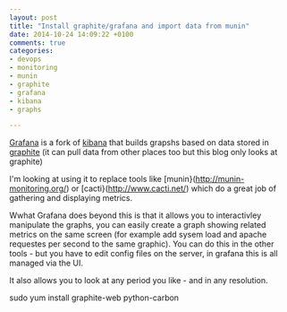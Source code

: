 ```yaml
---
layout: post
title: "Install graphite/grafana and import data from munin"
date: 2014-10-24 14:09:22 +0100
comments: true
categories: 
- devops
- monitoring
- munin
- graphite
- grafana
- kibana
- graphs

---
```


[Grafana](http://grafana.org/) is a fork of [kibana](http://www.elasticsearch.org/overview/kibana/) that builds grapshs based on data stored in [graphite](http://graphite.wikidot.com/) (it can pull data from other places too but this blog only looks at graphite)

I'm looking at using it to replace tools like [munin}(http://munin-monitoring.org/) or [cacti}(http://www.cacti.net/) which do a great job of gathering and displaying metrics.

Wwhat Grafana does beyond this is that it allows you to interactivley manipulate the graphs, you can easily create a graph showing related metrics on the same screen (for example add sysem load and apache requestes per second to the same graphic). You can do this in the other tools - but you have to edit config files on the server, in grafana this is all managed via the UI.

It also allows you to look at any period you like - and in any resolution. 

sudo yum install graphite-web python-carbon


